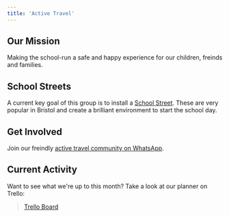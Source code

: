 ```yaml
---
title: 'Active Travel'
---
```


## Our Mission

Making the school-run a safe and happy experience for our children, freinds and families.

## School Streets

A current key goal of this group is to install a [School Street](https://travelwest.info/projects/bristol-school-streets/). These are very popular in Bristol and create a brilliant environment to start the school day.

## Get Involved

Join our freindly [active travel community on WhatsApp](https://chat.whatsapp.com/BqaqL5YOEEP3zsGpeJflAC').

## Current Activity

Want to see what we're up to this month? Take a look at our planner on Trello:

<blockquote class="trello-board-compact">
  <a href="https://trello.com/b/XsR7kOOQ">Trello Board</a>
</blockquote>
<script src="https://p.trellocdn.com/embed.min.js"></script>
